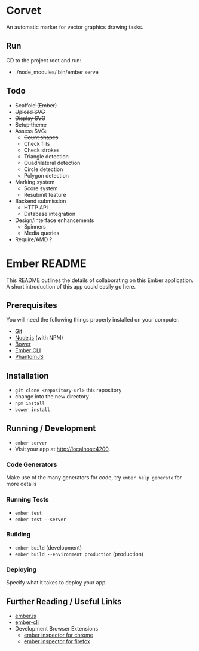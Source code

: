 # Corvet

An automatic marker for vector graphics drawing tasks.

Run
---
CD to the project root and run:
* ./node_modules/.bin/ember serve

Todo
-----
* ~~Scaffold (Ember)~~
* ~~Upload SVG~~
* ~~Display SVG~~
* ~~Setup theme~~
* Assess SVG:
  * ~~Count shapes~~
  * Check fills
  * Check strokes
  * Triangle detection
  * Quadrilateral detection
  * Circle detection
  * Polygon detection
* Marking system
  * Score system
  * Resubmit feature
* Backend submission
  * HTTP API
  * Database integration
* Design/interface enhancements
  * Spinners
  * Media queries
* Require/AMD ?


Ember README
============

This README outlines the details of collaborating on this Ember application.
A short introduction of this app could easily go here.

## Prerequisites

You will need the following things properly installed on your computer.

* [Git](http://git-scm.com/)
* [Node.js](http://nodejs.org/) (with NPM)
* [Bower](http://bower.io/)
* [Ember CLI](http://ember-cli.com/)
* [PhantomJS](http://phantomjs.org/)

## Installation

* `git clone <repository-url>` this repository
* change into the new directory
* `npm install`
* `bower install`

## Running / Development

* `ember server`
* Visit your app at [http://localhost:4200](http://localhost:4200).

### Code Generators

Make use of the many generators for code, try `ember help generate` for more details

### Running Tests

* `ember test`
* `ember test --server`

### Building

* `ember build` (development)
* `ember build --environment production` (production)

### Deploying

Specify what it takes to deploy your app.

## Further Reading / Useful Links

* [ember.js](http://emberjs.com/)
* [ember-cli](http://ember-cli.com/)
* Development Browser Extensions
  * [ember inspector for chrome](https://chrome.google.com/webstore/detail/ember-inspector/bmdblncegkenkacieihfhpjfppoconhi)
  * [ember inspector for firefox](https://addons.mozilla.org/en-US/firefox/addon/ember-inspector/)

